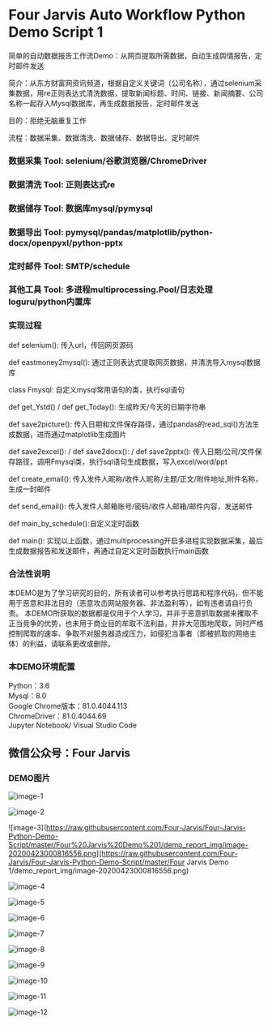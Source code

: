 # Four Jarvis Auto Workflow Python Demo Script 1

简单的自动数据报告工作流Demo：从网页提取所需数据，自动生成舆情报告，定时邮件发送

简介：从东方财富网资讯频道，根据自定义关键词（公司名称），通过selenium采集数据，用re正则表达式清洗数据，提取新闻标题、时间、链接、新闻摘要、公司名称一起存入Mysql数据库，再生成数据报告，定时邮件发送

目的：拒绝无脑重复工作

流程：数据采集、数据清洗、数据储存、数据导出、定时邮件

### 数据采集 Tool: selenium/谷歌浏览器/ChromeDriver

### 数据清洗 Tool: 正则表达式re

### 数据储存 Tool: 数据库mysql/pymysql

### 数据导出 Tool: pymysql/pandas/matplotlib/python-docx/openpyxl/python-pptx

### 定时邮件 Tool: SMTP/schedule

### 其他工具 Tool: 多进程multiprocessing.Pool/日志处理loguru/python内置库

### 实现过程

def selenium(): 传入url，传回网页源码

def eastmoney2mysql(): 通过正则表达式提取网页数据，并清洗导入mysql数据库

class Fmysql: 自定义mysql常用语句的类，执行sql语句

def get_Ystd() / def get_Today(): 生成昨天/今天的日期字符串

def save2picture(): 传入日期和文件保存路径，通过pandas的read_sql()方法生成数据，进而通过matplotlib生成图片

def save2excel():  / def save2docx(): / def save2pptx(): 传入日期/公司/文件保存路径，调用Fmysql类，执行sql语句生成数据，写入excel/word/ppt

def create_email(): 传入发件人昵称/收件人昵称/主题/正文/附件地址,附件名称，生成一封邮件

def send_email(): 传入发件人邮箱账号/密码/收件人邮箱/邮件内容，发送邮件

def main_by_schedule():自定义定时函数

def main():  实现以上函数，通过multiprocessing开启多进程实现数据采集，最后生成数据报告和发送邮件，再通过自定义定时函数执行main函数

### 合法性说明

本DEMO是为了学习研究的目的，所有读者可以参考执行思路和程序代码，但不能用于恶意和非法目的（恶意攻击网站服务器、非法盈利等），如有违者请自行负责。
本DEMO所获取的数据都是仅用于个人学习，并非于恶意抓取数据来攫取不正当竞争的优势，也未用于商业目的牟取不法利益，并非大范围地爬取，同时严格控制爬取的速率、争取不对服务器造成压力，如侵犯当事者（即被抓取的网络主体）的利益，请联系更改或删除。

### 本DEMO环境配置

Python：3.6  
Mysql：8.0  
Google Chrome版本：81.0.4044.113  
ChromeDriver：81.0.4044.69  
Jupyter Notebook/ Visual Studio Code   

## 微信公众号：Four Jarvis

### DEMO图片



![image-1](https://github.com/Four-Jarvis/Four-Jarvis-Python-Demo-Script/blob/master/Four%20Jarvis%20Demo%201/demo_report_img/image-20200423000745075.png)

![image-2](https://github.com/Four-Jarvis/Four-Jarvis-Python-Demo-Script/raw/demo_report_img/image-20200423000620695.png)

![image-3](https://raw.githubusercontent.com/Four-Jarvis/Four-Jarvis-Python-Demo-Script/master/Four%20Jarvis%20Demo%201/demo_report_img/image-20200423000816556.png](https://raw.githubusercontent.com/Four-Jarvis/Four-Jarvis-Python-Demo-Script/master/Four Jarvis Demo 1/demo_report_img/image-20200423000816556.png)

![image-4](https://github.com/Four-Jarvis/Four-Jarvis-Python-Demo-Script/blob/master/Four%20Jarvis%20Demo%201/demo_report_img/image-20200423000842771.png)

![image-5](https://github.com/Four-Jarvis/Four-Jarvis-Python-Demo-Script/blob/master/Four%20Jarvis%20Demo%201/demo_report_img/image-20200423000921325.png)

![image-6](https://github.com/Four-Jarvis/Four-Jarvis-Python-Demo-Script/blob/master/Four%20Jarvis%20Demo%201/demo_report_img/image-20200423000936807.png)

![image-7](https://github.com/Four-Jarvis/Four-Jarvis-Python-Demo-Script/blob/master/Four%20Jarvis%20Demo%201/demo_report_img/image-20200423000951586.png)

![image-8](https://github.com/Four-Jarvis/Four-Jarvis-Python-Demo-Script/blob/master/Four%20Jarvis%20Demo%201/demo_report_img/image-20200423001007731.png)

![image-9](https://github.com/Four-Jarvis/Four-Jarvis-Python-Demo-Script/blob/master/Four%20Jarvis%20Demo%201/demo_report_img/image-20200423001111039.png)

![image-10](https://github.com/Four-Jarvis/Four-Jarvis-Python-Demo-Script/blob/master/Four%20Jarvis%20Demo%201/demo_report_img/image-20200423001159681.png)

![image-11](https://github.com/Four-Jarvis/Four-Jarvis-Python-Demo-Script/blob/master/Four%20Jarvis%20Demo%201/demo_report_img/image-20200423001323079.png)

![image-12](https://github.com/Four-Jarvis/Four-Jarvis-Python-Demo-Script/blob/master/Four%20Jarvis%20Demo%201/demo_report_img/image-20200423015125201.png)
